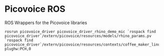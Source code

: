# Picovoice ROS

ROS Wrappers for the Picovoice libraries

```
rosrun picovoice_driver picovoice_driver_rhino_demo_mic `rospack find picovoice_driver`/extern/picovoice/resources/models/rhino_params.pv `rospack find picovoice_driver`/extern/picovoice/resources/contexts/coffee_maker_linux.rhn plughw:PCH,0
```
